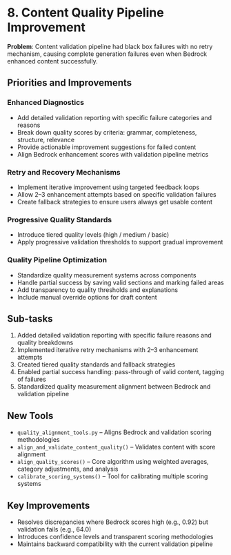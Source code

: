 # 8. Content Quality Pipeline Improvement

**Problem**: Content validation pipeline had black box failures with no retry mechanism, causing complete generation failures even when Bedrock enhanced content successfully.

## Priorities and Improvements

### **Enhanced Diagnostics**
- Add detailed validation reporting with specific failure categories and reasons
- Break down quality scores by criteria: grammar, completeness, structure, relevance
- Provide actionable improvement suggestions for failed content
- Align Bedrock enhancement scores with validation pipeline metrics

### **Retry and Recovery Mechanisms**
- Implement iterative improvement using targeted feedback loops
- Allow 2–3 enhancement attempts based on specific validation failures
- Create fallback strategies to ensure users always get usable content

### **Progressive Quality Standards**
- Introduce tiered quality levels (high / medium / basic)
- Apply progressive validation thresholds to support gradual improvement

### **Quality Pipeline Optimization**
- Standardize quality measurement systems across components
- Handle partial success by saving valid sections and marking failed areas
- Add transparency to quality thresholds and explanations
- Include manual override options for draft content

## Sub-tasks
1. Added detailed validation reporting with specific failure reasons and quality breakdowns
2. Implemented iterative retry mechanisms with 2–3 enhancement attempts
3. Created tiered quality standards and fallback strategies
4. Enabled partial success handling: pass-through of valid content, tagging of failures
5. Standardized quality measurement alignment between Bedrock and validation pipeline

## New Tools
- `quality_alignment_tools.py` – Aligns Bedrock and validation scoring methodologies
- `align_and_validate_content_quality()` – Validates content with score alignment
- `align_quality_scores()` – Core algorithm using weighted averages, category adjustments, and analysis
- `calibrate_scoring_systems()` – Tool for calibrating multiple scoring systems

## Key Improvements
- Resolves discrepancies where Bedrock scores high (e.g., 0.92) but validation fails (e.g., 64.0)
- Introduces confidence levels and transparent scoring methodologies
- Maintains backward compatibility with the current validation pipeline  
